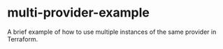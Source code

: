# multi-provider-example
A brief example of how to use multiple instances of the same provider in Terraform.
